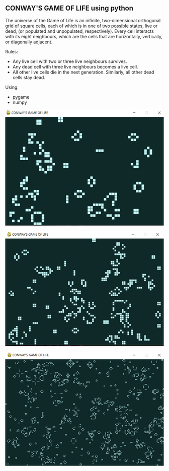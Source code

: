 ## CONWAY'S GAME OF LIFE using python

The universe of the Game of Life is an infinite, two-dimensional orthogonal grid of square cells, each of which is in one of two possible states, live or dead, (or populated and unpopulated, respectively). Every cell interacts with its eight neighbours, which are the cells that are horizontally, vertically, or diagonally adjacent. 

Rules:
- Any live cell with two or three live neighbours survives.
- Any dead cell with three live neighbours becomes a live cell.
- All other live cells die in the next generation. Similarly, all other dead cells stay dead.

Using:
- pygame
- numpy


![](https://github.com/risha-parveen/python-projects/blob/master/game_of_life/images/large.PNG)


![](https://github.com/risha-parveen/python-projects/blob/master/game_of_life/images/medium.PNG)


![](https://github.com/risha-parveen/python-projects/blob/master/game_of_life/images/small.PNG)
